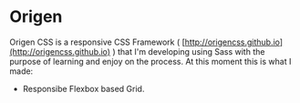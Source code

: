 # Origen
Origen CSS is a responsive CSS Framework ( [http://origencss.github.io](http://origencss.github.io) ) that I'm developing using Sass with the purpose of learning and enjoy on the process. 
At this moment this is what I made:
* Responsibe Flexbox based Grid.
